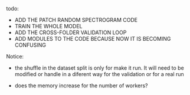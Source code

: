 todo:
- ADD THE PATCH RANDOM SPECTROGRAM CODE
- TRAIN THE WHOLE MODEL
- ADD THE CROSS-FOLDER VALIDATION LOOP
- ADD MODULES TO THE CODE BECAUSE NOW IT IS BECOMING CONFUSING

Notice: 
- the shuffle in the dataset split is only for make it run. It will need to be modified or handle in a diferent way for the validation or for a real run

- does the memory increase for the number of workers?
